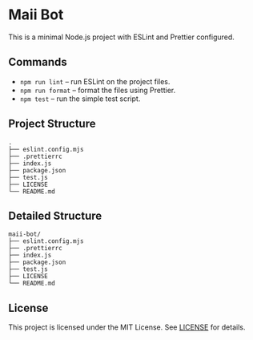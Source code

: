 # Maii Bot

This is a minimal Node.js project with ESLint and Prettier configured.

## Commands

- `npm run lint` – run ESLint on the project files.
- `npm run format` – format the files using Prettier.
- `npm test` – run the simple test script.

## Project Structure

```
.
├── eslint.config.mjs
├── .prettierrc
├── index.js
├── package.json
├── test.js
├── LICENSE
└── README.md
```

## Detailed Structure

```
maii-bot/
├── eslint.config.mjs
├── .prettierrc
├── index.js
├── package.json
├── test.js
├── LICENSE
└── README.md
```

## License

This project is licensed under the MIT License. See [LICENSE](LICENSE) for details.
